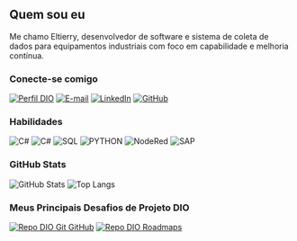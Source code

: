 ## Quem sou eu

Me chamo Eltierry, desenvolvedor de software e sistema de coleta de dados para equipamentos industriais com foco em capabilidade e melhoria contínua.

### Conecte-se comigo

[![Perfil DIO](https://img.shields.io/badge/-Meu%20Perfil%20na%20DIO-30A3DC?style=for-the-badge)](https://web.dio.me/users/eltierry/)
[![E-mail](https://img.shields.io/badge/-Email-000?style=for-the-badge&logo=microsoft-outlook&logoColor=E94D5F)](mailto:eltierry@gmail.com)
[![LinkedIn](https://img.shields.io/badge/-LinkedIn-000?style=for-the-badge&logo=linkedin&logoColor=30A3DC)](https://www.linkedin.com/in/eltierry/)
[![GitHub](https://img.shields.io/badge/-github-000?style=for-the-badge&logo=github&logoColor=30A3DC)](https://github.com//eltierry)

### Habilidades

![C#](https://img.shields.io/badge/.Net-blue)
![C#](https://img.shields.io/badge/CSharp-blue)
![SQL](https://img.shields.io/badge/SQL-blue)
![PYTHON](https://img.shields.io/badge/PYTHON-blue)
![NodeRed](https://img.shields.io/badge/Node_Red-blue)
![SAP](https://img.shields.io/badge/SAP-blue)

### GitHub Stats

![GitHub Stats](https://github-readme-stats.vercel.app/api?username=eltierry&theme=transparent&bg_color=000&border_color=30A3DC&show_icons=true&icon_color=30A3DC&title_color=E94D5F&text_color=FFF)
![Top Langs](https://github-readme-stats-git-masterrstaa-rickstaa.vercel.app/api/top-langs/?username=eltierry&layout=compact&bg_color=000&border_color=30A3DC&title_color=E94D5F&text_color=FFF)

### Meus Principais Desafios de Projeto DIO

[![Repo DIO Git GitHub](https://github-readme-stats.vercel.app/api/pin/?username=eltierry&repo=dio-lab-open-source&bg_color=000&border_color=30A3DC&show_icons=true&icon_color=30A3DC&title_color=E94D5F&text_color=FFF)](https://github.com/eltierry/dio-lab-open-source)
[![Repo DIO Roadmaps](https://github-readme-stats.vercel.app/api/pin/?username=digitalinnovationone&repo=roadmaps&bg_color=000&border_color=30A3DC&show_icons=true&icon_color=30A3DC&title_color=E94D5F&text_color=FFF)](https://github.com/digitalinnovationone/roadmaps)

